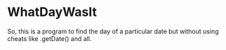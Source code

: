# WhatDayWasIt
So, this is a program to find the day of a particular date but without using cheats like .getDate() and all.

